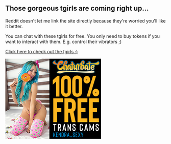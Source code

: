 ## Those gorgeous tgirls are coming right up...
Reddit doesn't let me link the site directly because they're worried you'll like it better.

You can chat with these tgirls for free. You only need to buy tokens if you want to interact with them. E.g. control their vibrators ;)

[Click here to check out the tgirls :)](https://chaturbate.com/in/?track=default&tour=khMd&campaign=pgd2i) 

[<img src="https://github.com/Mr-Happy-Man/Mr-Happy-Man/blob/main/trans-chat1.jpg?raw=true">](https://chaturbate.com/in/?track=default&tour=khMd&campaign=pgd2i) 

